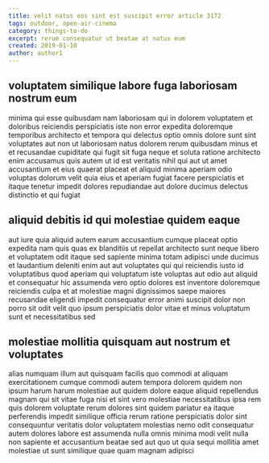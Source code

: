 ```yaml
---
title: velit natus eos sint est suscipit error article 3172
tags: outdoor, open-air-cinema
category: things-to-do
excerpt: rerum consequatur ut beatae at natus eum
created: 2019-01-10
author: author1
---
```


## voluptatem similique labore fuga laboriosam nostrum eum

minima qui esse quibusdam nam laboriosam qui in dolorem voluptatem et doloribus reiciendis perspiciatis iste non error expedita doloremque temporibus architecto et tempora qui delectus optio omnis dolore sunt sint voluptates aut non ut laboriosam natus dolorem rerum quibusdam minus et et recusandae cupiditate qui fugit sit fuga neque et soluta ratione architecto enim accusamus quis autem ut id est veritatis nihil qui aut ut amet accusantium et eius quaerat placeat et aliquid minima aperiam odio voluptas dolorum velit quia eius et aperiam fugiat facere perspiciatis et itaque tenetur impedit dolores repudiandae aut dolore ducimus delectus distinctio et qui fugiat

## aliquid debitis id qui molestiae quidem eaque

aut iure quia aliquid autem earum accusantium cumque placeat optio expedita nam quis quas ex blanditiis ut repellat architecto sunt neque libero et voluptatem odit itaque sed sapiente minima totam adipisci unde ducimus et laudantium deleniti enim aut aut voluptates qui qui reiciendis iusto id voluptatibus quod aperiam qui voluptatum iste voluptas aut odio aut aliquid et consequatur hic assumenda vero optio dolores est inventore doloremque reiciendis culpa et at molestiae magni dignissimos saepe maiores recusandae eligendi impedit consequatur error animi suscipit dolor non porro sit odit velit quo ipsum perspiciatis dolor vitae et minus voluptatum sunt et necessitatibus sed

## molestiae mollitia quisquam aut nostrum et voluptates

alias numquam illum aut quisquam facilis quo commodi at aliquam exercitationem cumque commodi autem tempora dolorem quidem non ipsum harum harum molestiae aut quidem dolore eaque aliquid repellendus magnam qui sit vitae fuga nisi et sint vero molestiae necessitatibus ipsa rem quis dolorem voluptate rerum dolores sint quidem pariatur ea itaque perferendis impedit similique officia rerum ratione perspiciatis dolor sint consequuntur veritatis dolor voluptatem molestias nemo odit consequatur autem dolores labore est assumenda nulla omnis minima modi velit nulla non sapiente et accusantium beatae sed aut quo ut quia sequi mollitia amet molestiae ut sunt similique quae quam magnam adipisci
